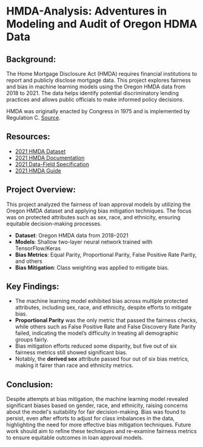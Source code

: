 # HMDA-Analysis: Adventures in Modeling and Audit of Oregon HDMA Data

## Background:
The Home Mortgage Disclosure Act (HMDA) requires financial institutions to report and publicly disclose mortgage data. This project explores fairness and bias in machine learning models using the Oregon HMDA data from 2018 to 2021. The data helps identify potential discriminatory lending practices and allows public officials to make informed policy decisions.

HMDA was originally enacted by Congress in 1975 and is implemented by Regulation C. [Source](https://www.consumerfinance.gov/data-research/hmda/).

## Resources:
- [2021 HMDA Dataset](https://ffiec.cfpb.gov/data-browser/data/2021?category=states&items=OR)
- [2021 HMDA Documentation](https://ffiec.cfpb.gov/documentation/2021/)
- [2021 Data-Field Specification](https://ffiec.cfpb.gov/documentation/2021/lar-data-fields/)
- [2021 HMDA Guide](https://www.ffiec.gov/hmda/pdf/2021Guide.pdf)

## Project Overview:
This project analyzed the fairness of loan approval models by utilizing the Oregon HMDA dataset and applying bias mitigation techniques. The focus was on protected attributes such as sex, race, and ethnicity, ensuring equitable decision-making processes.

- **Dataset**: Oregon HMDA data from 2018–2021
- **Models**: Shallow two-layer neural network trained with TensorFlow/Keras
- **Bias Metrics**: Equal Parity, Proportional Parity, False Positive Rate Parity, and others
- **Bias Mitigation**: Class weighting was applied to mitigate bias.

## Key Findings:
- The machine learning model exhibited bias across multiple protected attributes, including sex, race, and ethnicity, despite efforts to mitigate bias.
- **Proportional Parity** was the only metric that passed the fairness checks, while others such as False Positive Rate and False Discovery Rate Parity failed, indicating the model’s difficulty in treating all demographic groups fairly.
- Bias mitigation efforts reduced some disparity, but five out of six fairness metrics still showed significant bias.
- Notably, the **derived sex** attribute passed four out of six bias metrics, making it fairer than race and ethnicity metrics.

## Conclusion:
Despite attempts at bias mitigation, the machine learning model revealed significant biases based on gender, race, and ethnicity, raising concerns about the model's suitability for fair decision-making. Bias was found to persist, even after efforts to adjust for class imbalances in the data, highlighting the need for more effective bias mitigation techniques. Future work should aim to refine these techniques and re-examine fairness metrics to ensure equitable outcomes in loan approval models.

